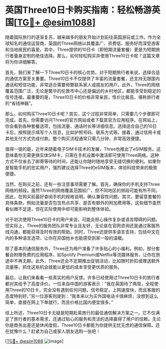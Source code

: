 # 英国Three10日卡购买指南：轻松畅游英国[[TG💪+ @esim1088](https://t.me/s/esim1088)]

随着国际旅行的逐渐复苏，越来越多的朋友开始计划前往英国游玩或工作。作为全球知名的通信运营商，英国的Three网络以其覆盖广、资费低、服务好而深受游客和当地居民的喜爱。其中，Three提供的10日卡（即短期流量套餐）更是为短期旅行者量身定制的绝佳选择。那么，如何轻松购买并使用Three10日卡呢？这篇文章将为你详细解答。

首先，我们来了解一下Three10日卡的核心优势。对于短期旅行者来说，选择合适的通信方案至关重要。Three10日卡不仅提供了丰富的流量套餐，还支持无限国内通话和短信功能，非常适合需要频繁联系家人或朋友的用户。此外，Three的网络覆盖范围广泛，无论是繁华的伦敦市中心还是偏远的乡村地区，都能享受到稳定的信号连接。最重要的是，Three10日卡的价格非常亲民，性价比极高，堪称旅行者的“省钱神器”。

那么，如何购买Three10日卡呢？其实，这个过程非常简单，只需要几个步骤即可完成。首先，你需要访问Three的官方网站或者下载其官方应用程序。在网站上，你会看到各种套餐选项，包括流量、通话时长等详细信息。选择适合自己的10日卡后，按照提示填写个人信息，比如护照号码、联系方式等。接着，通过信用卡或其他支付方式完成付款。整个购买流程通常只需几分钟，非常高效便捷。

值得一提的是，近年来随着电子SIM卡技术的发展，Three也推出了eSIM服务。这意味着你无需更换实体SIM卡，只需在手机设置中激活即可使用Three网络。这种方式不仅省去了邮寄等待的时间，还能让你随时随地享受无缝切换的便利。如果你是智能手机的忠实用户，强烈建议选择Three的eSIM版本，体验科技带来的极致便捷。

当然，在购买之前，还有一些注意事项需要了解。首先，确保你的手机支持Three网络的频段。虽然Three的网络覆盖范围较广，但不同地区的频段可能有所不同。因此，在购买前最好查阅手机的规格说明，确认兼容性问题。其次，要留意套餐的具体条款，例如流量是否包含热点共享、是否有额外的附加费用等。这些细节虽然看似微不足道，但在实际使用中却可能影响到整体体验。

对于初次使用Three10日卡的用户来说，可能会担心操作复杂或语言障碍的问题。但实际上，Three的服务团队非常专业且友好，无论是在官网咨询还是通过客服热线沟通，都能获得及时有效的帮助。同时，Three还提供多语言支持，包括中文在内的多种语言选项，让你在异国他乡也能感受到家一般的温暖。

除了基本的通信服务外，Three还为用户准备了许多贴心的小福利。例如，部分套餐会附赠免费的应用程序，如Spotify Premium或Netflix等流媒体服务，让你在旅途中不再无聊。此外，Three还会不定期推出促销活动，比如限时折扣或赠送额外流量等，抓住这些机会就能以更低的成本享受更优质的服务。

最后，让我们来看看一些真实的用户反馈。许多已经使用过Three10日卡的旅行者都对其给予了高度评价。一位来自中国的游客表示：“我在英国待了两周，全程使用Three的10日卡，完全没有遇到任何问题。信号稳定，上网速度快，而且客服的态度特别好。”另一位游客则提到：“我本来以为买外国电话卡很麻烦，没想到这么简单，直接在网上下单就行，而且价格比国内便宜很多。”

综上所述，Three10日卡无疑是短期赴英旅行的最佳通信解决方案之一。它不仅满足了旅行者的基本需求，还通过贴心的服务和灵活的选择赢得了用户的信赖。无论你是商务出差还是休闲度假，Three10日卡都能为你提供无忧无虑的通信保障。还在犹豫什么？赶紧为自己或家人朋友选购一张吧！

[[TG💪+ @esim1088](https://t.me/s/esim1088) ![Image](https://i.postimg.cc/4NQfJmqS/Snipaste-2025-05-13-00-14-12.png)]